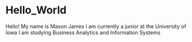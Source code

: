 # Hello_World

Hello!
My name is Mason James
I am currently a junior at the University of Iowa
I am studying Business Analytics and Information Systems
